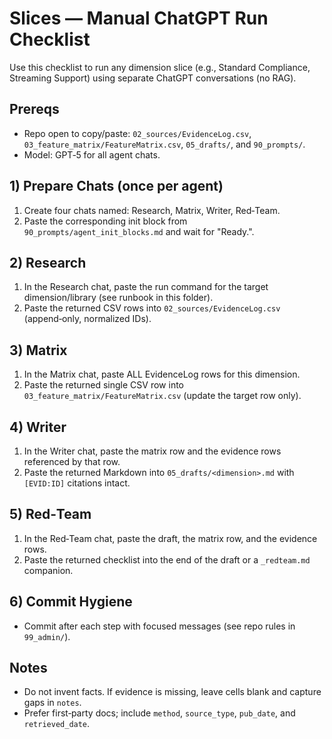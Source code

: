 # Slices — Manual ChatGPT Run Checklist

Use this checklist to run any dimension slice (e.g., Standard Compliance, Streaming Support) using separate ChatGPT conversations (no RAG).

## Prereqs

- Repo open to copy/paste: `02_sources/EvidenceLog.csv`, `03_feature_matrix/FeatureMatrix.csv`, `05_drafts/`, and `90_prompts/`.
- Model: GPT‑5 for all agent chats.

## 1) Prepare Chats (once per agent)

1. Create four chats named: Research, Matrix, Writer, Red‑Team.
2. Paste the corresponding init block from `90_prompts/agent_init_blocks.md` and wait for "Ready.".

## 2) Research

1. In the Research chat, paste the run command for the target dimension/library (see runbook in this folder).
2. Paste the returned CSV rows into `02_sources/EvidenceLog.csv` (append‑only, normalized IDs).

## 3) Matrix

1. In the Matrix chat, paste ALL EvidenceLog rows for this dimension.
2. Paste the returned single CSV row into `03_feature_matrix/FeatureMatrix.csv` (update the target row only).

## 4) Writer

1. In the Writer chat, paste the matrix row and the evidence rows referenced by that row.
2. Paste the returned Markdown into `05_drafts/<dimension>.md` with `[EVID:ID]` citations intact.

## 5) Red‑Team

1. In the Red‑Team chat, paste the draft, the matrix row, and the evidence rows.
2. Paste the returned checklist into the end of the draft or a `_redteam.md` companion.

## 6) Commit Hygiene

- Commit after each step with focused messages (see repo rules in `99_admin/`).

## Notes

- Do not invent facts. If evidence is missing, leave cells blank and capture gaps in `notes`.
- Prefer first‑party docs; include `method`, `source_type`, `pub_date`, and `retrieved_date`.

